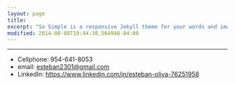 ```yaml
---
layout: page
title: 
excerpt: "So Simple is a responsive Jekyll theme for your words and images."
modified: 2014-08-08T19:44:38.564948-04:00
---
```


<hr/>

 
* Cellphone: 954-641-8053
* email: esteban2301@gmail.com
* LinkedIn: https://www.linkedin.com/in/esteban-oliva-76251958
